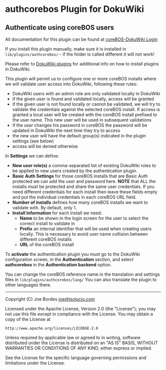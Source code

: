# authcorebos Plugin for DokuWiki

## Authenticate using coreBOS users

All documentation for this plugin can be found at [coreBOS-DokuWiki Login](https://github.com/coreBOS/dokuwikilogin)

If you install this plugin manually, make sure it is installed in `lib/plugins/authcorebos/` - if the folder is called different it will not work!

Please refer to [DokuWiki plugins](http://www.dokuwiki.org/plugins) for additional info on how to install plugins in DokuWiki.

This plugin will permit us to configure one or more coreBOS installs where we will validate user access into DokuWiki, following these rules:

- DokuWiki users with an admin role are only validated locally in DokuWiki
- if the given user is found and validated locally, access will be granted
- if the given user is not found locally or cannot be validated, we will try to validate the credentials against the selected coreBOS install. If access is granted a local user will be created with the coreBOS install prefixed to the user name. This new user will be used in subsequent validations
- if the user changes his password in coreBOS the password will be updated in DokuWiki the next time they try to access
- the new user will have the default group(s) indicated in the plugin settings (see below)
- access will be denied otherwise

In **Settings** we can define:

- **New user role(s)** a comma-separated list of existing DokuWiki roles to be applied to new users created by the authentication plugin.
- **Basic Auth Settings** for those coreBOS installs that are Basic Auth protected we can add the user and password here. **NOTE** that ALL the installs must be protected and share the same user credentials. If you need different credentials for each install then leave these fields empty and put the individual credentials in each coreBOS URL field.
- **Number of installs** defines how many coreBOS installs we want to validate with. By default, only 1.
- **Install Information** for each install we need:
  - **Name** to be shown in the login screen for the user to select the correct install to validate in
  - **Prefix** an internal identifier that will be used when creating users locally. This is necessary to avoid user name collision between different coreBOS installs
  - **URL** of the coreBOS install

To **activate** the authentication plugin you must go to the DokuWiki configuration screen, in the **Authentication** section, and select **authcorebos** in the **Authentication backend** option.

You can change the coreBOS reference name in the translation and settings files in `lib/plugins/authcorebos/lang/`  You can also translate the plugin to other languages there.

----
Copyright (C) Joe Bordes <joe@tsolucio.com>

Licensed under the Apache License, Version 2.0 (the "License"); you may not use this file except in compliance with the License. You may obtain a copy of the License at

    http://www.apache.org/licenses/LICENSE-2.0

Unless required by applicable law or agreed to in writing, software distributed under the License is distributed on an "AS IS" BASIS, WITHOUT WARRANTIES OR CONDITIONS OF ANY KIND, either express or implied.

See the License for the specific language governing permissions and limitations under the License.

